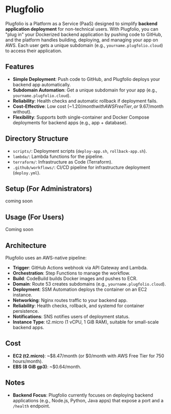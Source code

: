 # Plugfolio

Plugfolio is a Platform as a Service (PaaS) designed to simplify **backend application deployment** for non-technical users. With Plugfolio, you can "plug in" your Dockerized backend application by pushing code to GitHub, and the platform handles building, deploying, and managing your app on AWS. Each user gets a unique subdomain (e.g., `yourname.plugfolio.cloud`) to access their application.

## Features
- **Simple Deployment**: Push code to GitHub, and Plugfolio deploys your backend app automatically.
- **Subdomain Automation**: Get a unique subdomain for your app (e.g., `yourname.plugfolio.cloud`).
- **Reliability**: Health checks and automatic rollback if deployment fails.
- **Cost-Effective**: Low cost (~$1.20/month with AWS Free Tier, or ~$9.67/month without).
- **Flexibility**: Supports both single-container and Docker Compose deployments for backend apps (e.g., app + database).

## Directory Structure
- `scripts/`: Deployment scripts (`deploy-app.sh`, `rollback-app.sh`).
- `lambda/`: Lambda functions for the pipeline.
- `terraform/`: Infrastructure as Code (Terraform).
- `.github/workflows/`: CI/CD pipeline for infrastructure deployment (`deploy.yml`).

## Setup (For Administrators)
coming soon

## Usage (For Users)
Coming soon

## Architecture
Plugfolio uses an AWS-native pipeline:
- **Trigger**: GitHub Actions webhook via API Gateway and Lambda.
- **Orchestration**: Step Functions to manage the workflow.
- **Build**: CodeBuild builds Docker images and pushes to ECR.
- **Domain**: Route 53 creates subdomains (e.g., `yourname.plugfolio.cloud`).
- **Deployment**: SSM Automation deploys the container on an EC2 instance.
- **Networking**: Nginx routes traffic to your backend app.
- **Reliability**: Health checks, rollback, and systemd for container persistence.
- **Notifications**: SNS notifies users of deployment status.
- **Instance Type**: t2.micro (1 vCPU, 1 GiB RAM), suitable for small-scale backend apps.

## Cost
- **EC2 (t2.micro)**: ~$8.47/month (or $0/month with AWS Free Tier for 750 hours/month).
- **EBS (8 GiB gp3)**: ~$0.64/month.


## Notes
- **Backend Focus**: Plugfolio currently focuses on deploying backend applications (e.g., Node.js, Python, Java apps) that expose a port and a `/health` endpoint.

